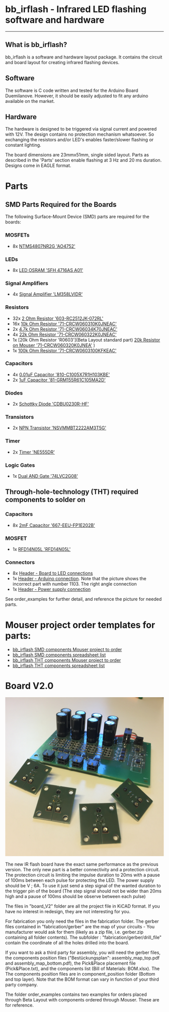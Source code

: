 ﻿# bb_irflash - Infrared LED flashing software and hardware

----
## What is bb_irflash?

bb_irflash is a software and hardware layout package. It contains the circuit and board layout for creating infrared flashing devices.

## Software

The software is C code written and tested for the Arduino Board Duemilanove. However, it should be easily adjusted to fit any arduino available on the market.

## Hardware

The hardware is designed to be triggered via signal current and powered with 12V. The design contains no protection mechanism whatsoever. So exchanging the resistors and/or LED's enables faster/slower flashing or constant lighting. 

The board dimensions are 23mmx51mm, single sided layout. Parts as described in the 'Parts' section enable flashing at 3 Hz and 20 ms duration. Designs come in EAGLE format.

# Parts

## SMD Parts Required for the Boards

The following Surface-Mount Device (SMD) parts are required for the boards:

### MOSFETs
- 8x [NTMS4807NR2G 'AO4752'](https://www.mouser.de/ProductDetail/863-NTMS4807NR2G)

### LEDs
- 8x [LED OSRAM 'SFH 4716AS A01'](https://www.mouser.de/ProductDetail/ams-OSRAM/SFH-4716AS-A01?qs=%252BEew9%252B0nqrDXvNyoSKrong%3D%3D)

### Signal Amplifiers
- 4x [Signal Amplifier 'LM358LVIDR'](https://www.mouser.de/ProductDetail/595-LM358LVIDR)

### Resistors
- 32x [2 Ohm Resistor '603-RC2512JK-072RL'](https://www.mouser.de/ProductDetail/603-RC2512JK-072RL)
- 16x [10k Ohm Resistor '71-CRCW060310K0JNEAC'](https://www.mouser.de/ProductDetail/71-CRCW060310K0JNEAC)
- 2x [4.7k Ohm Resistor '71-CRCW06034K70JNEAC'](https://www.mouser.de/ProductDetail/71-CRCW06034K70JNEAC)
- 4x [22k Ohm Resistor '71-CRCW060322K0JNEAC'](https://www.mouser.de/ProductDetail/71-CRCW060322K0JNEAC)
- 1x [20k Ohm Resistor 'R0603'](Beta Layout standard part) [20k Resistor on Mouser '71-CRCW060320K0JNEA'](https://www.mouser.de/ProductDetail/71-CRCW060320K0JNEAC)
)
- 1x [100k Ohm Resistor '71-CRCW0603100KFKEAC'](https://www.mouser.de/ProductDetail/71-CRCW0603100KFKEAC)

### Capacitors
- 4x [0.01uF Capacitor '810-C1005X7R1H103KBE'](https://www.mouser.de/ProductDetail/810-C1005X7R1H103KBE)
- 2x [1uF Capacitor '81-GRM155R61C105MA2D'](https://www.mouser.de/ProductDetail/81-GRM155R61C105MA2D)

### Diodes
- 2x [Schottky Diode 'CDBU0230R-HF'](https://www.mouser.de/ProductDetail/750-CDBU0230R-HF)

### Transistors
- 2x [NPN Transistor 'NSVMMBT2222AM3T5G'](https://www.mouser.de/ProductDetail/863-NSVMMBT2222AM3T5)

### Timer
- 2x [Timer 'NE555DR'](https://www.mouser.de/ProductDetail/595-NE555DR)

### Logic Gates
- 1x [Dual AND Gate '74LVC2G08'](https://www.mouser.de/ProductDetail/771-74LVC2G08DP-G)

## Through-hole-technology (THT) required components to solder on

### Capacitors
- 8x [2mF Capacitor '667-EEU-FP1E202B'](https://www.mouser.de/ProductDetail/667-EEU-FP1E202B)

### MOSFET
- 1x [RFD14N05L 'RFD14N05L'](https://www.mouser.de/ProductDetail/512-RFD14N05L)

### Connectors
- 8x [Header - Board to LED connections](https://www.mouser.de/ProductDetail/538-43045-0400)
- 1x [Header - Arduino connection](https://www.mouser.de/ProductDetail/538-105313-1203).  Note that the picture shows the incorrect part with number 1103.  The right angle connection
- 1x [Header - Power supply connection](https://www.mouser.de/ProductDetail/538-76825-0002)

See order_examples for further detail, and reference the picture for needed parts.  

# Mouser project order templates for parts:
- [bb_irflash SMD components Mouser project to order](https://eu.mouser.com/ProjectManager/ProjectDetail.aspx?AccessID=517e59b65d)
- [bb_irflash SMD components spreadsheet list](order_examples/BB_IRFLASH_SMD_COMPONENTS.xls)
- [bb_irflash THT components Mouser project to order](https://eu.mouser.com/ProjectManager/ProjectDetail.aspx?AccessID=0B309C354D)
- [bb_irflash THT components spreadsheet list](order_examples/BB_IRFLASH_THT_COMPONENTS.xls)



# Board V2.0

![Alt text](board_V2/pix.JPG?raw=true "BoardV2")

The new IR flash board have the exact same performance as the previous version. The only new part is a better connectivity and a protection circuit.
The protection circuit is limiting the impulse duration to 20ms with a pause of 100ms between each pulse for protecting the LED. The power supply should be 
V ; 6A. To use it just send a step signal of the wanted duration to the trigger pin of the board (The step signal should not be wider than 20ms high and a pause of 100ms should be observe between each pulse)

The files in "board_V2" folder are all the project file in KiCAD format. If you have no interest in redesign, they are not interesting for you. 

For fabrication you only need the files in the fabrication folder.
The gerber files contained in "fabrication/gerber" are the map of your circuits - You manufacturer would ask for them (likely as a zip file, i.e. gerber.zip containing all folder contents).  The subfolder : "fabrication/gerber/drill_file" contain the coordinate of all the holes drilled into the board.

If you want to ask a third party for assembly, you will need the gerber files, the components position files ("Bestückungsplan": assembly_map_top.pdf
and assembly_map_bottom.pdf), the Pick&Place placement file (Pick&Place.txt), and the components list (Bill of Materials: BOM.xlsx). The 
The components position files are in component_position folder (Bottom and top layer). Note that the BOM format can vary in function of your third party company.

The folder order_examples contains two examples for orders placed through Beta Layout with components ordered through Mouser.  These are for reference.
